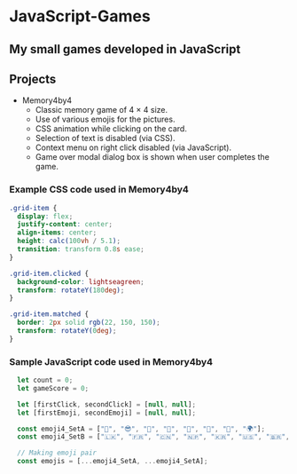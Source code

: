 # JavaScript-Games
My small games developed in JavaScript
----
## Projects
- Memory4by4
    - Classic memory game of 4 × 4 size.
    - Use of various emojis for the pictures.
    - CSS animation while clicking on the card.
    - Selection of text is disabled (via CSS).
    - Context menu on right click disabled (via JavaScript).
    - Game over modal dialog box is shown when user completes the game.

### Example CSS code used in Memory4by4
```css
.grid-item {
  display: flex;
  justify-content: center;
  align-items: center;
  height: calc(100vh / 5.1);
  transition: transform 0.8s ease;
}

.grid-item.clicked {
  background-color: lightseagreen;
  transform: rotateY(180deg);
}

.grid-item.matched {
  border: 2px solid rgb(22, 150, 150);
  transform: rotateY(0deg);
}
```
### Sample JavaScript code used in Memory4by4
```javascript
  let count = 0;
  let gameScore = 0;

  let [firstClick, secondClick] = [null, null];
  let [firstEmoji, secondEmoji] = [null, null];

  const emoji4_SetA = ["🐶", "😎", "🐼", "🤖", "👻", "🚀", "🦄", "🌍"];
  const emoji4_SetB = ["🇱🇰", "🇫🇷", "🇨🇳", "🇳🇵", "🇰🇷", "🇺🇸", "🇧🇷", "🇵🇰"];

  // Making emoji pair
  const emojis = [...emoji4_SetA, ...emoji4_SetA];
  ```
